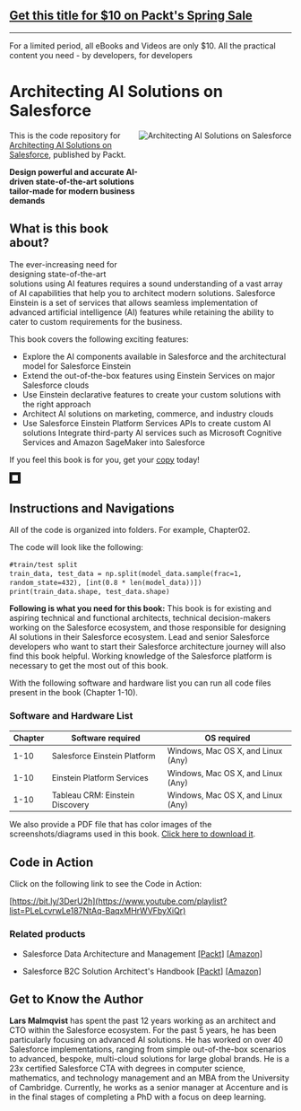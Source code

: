 ## [Get this title for $10 on Packt's Spring Sale](https://www.packt.com/B17408?utm_source=github&utm_medium=packt-github-repo&utm_campaign=spring_10_dollar_2022)
-----
For a limited period, all eBooks and Videos are only $10. All the practical content you need \- by developers, for developers

# Architecting AI Solutions on Salesforce

<a href="https://www.packtpub.com/product/architecting-ai-solutions-on-salesforce/9781801076012?utm_source=github&utm_medium=repository&utm_campaign=9781801076012"><img src="https://static.packt-cdn.com/products/9781801076012/cover/smaller" alt="Architecting AI Solutions on Salesforce" height="256px" align="right"></a>

This is the code repository for [Architecting AI Solutions on Salesforce](https://www.packtpub.com/product/architecting-ai-solutions-on-salesforce/9781801076012?utm_source=github&utm_medium=repository&utm_campaign=9781801076012), published by Packt.

**Design powerful and accurate AI-driven state-of-the-art solutions tailor-made for modern business demands**

## What is this book about?
The ever-increasing need for designing state-of-the-art solutions using AI features requires a sound understanding of a vast array of AI capabilities that help you to architect modern solutions. Salesforce Einstein is a set of services that allows seamless implementation of advanced artificial intelligence (AI) features while retaining the ability to cater to custom requirements for the business. 

This book covers the following exciting features:
* Explore the AI components available in Salesforce and the architectural model for Salesforce Einstein
* Extend the out-of-the-box features using Einstein Services on major Salesforce clouds
* Use Einstein declarative features to create your custom solutions with the right approach
* Architect AI solutions on marketing, commerce, and industry clouds
* Use Salesforce Einstein Platform Services APIs to create custom AI solutions
Integrate third-party AI services such as Microsoft Cognitive Services and Amazon SageMaker into Salesforce

If you feel this book is for you, get your [copy](https://www.amazon.com/dp/1801076014) today!

<a href="https://www.packtpub.com/?utm_source=github&utm_medium=banner&utm_campaign=GitHubBanner"><img src="https://raw.githubusercontent.com/PacktPublishing/GitHub/master/GitHub.png" 
alt="https://www.packtpub.com/" border="5" /></a>

## Instructions and Navigations
All of the code is organized into folders. For example, Chapter02.

The code will look like the following:
```
#train/test split
train_data, test_data = np.split(model_data.sample(frac=1, random_state=432), [int(0.8 * len(model_data))])
print(train_data.shape, test_data.shape)
```

**Following is what you need for this book:**
This book is for existing and aspiring technical and functional architects, technical decision-makers working on the Salesforce ecosystem, and those responsible for designing AI solutions in their Salesforce ecosystem. Lead and senior Salesforce developers who want to start their Salesforce architecture journey will also find this book helpful. Working knowledge of the Salesforce platform is necessary to get the most out of this book.	

With the following software and hardware list you can run all code files present in the book (Chapter 1-10).
### Software and Hardware List
| Chapter | Software required | OS required |
| -------- | ------------------------------------ | ----------------------------------- |
| 1-10 | Salesforce Einstein Platform | Windows, Mac OS X, and Linux (Any) |
| 1-10 | Einstein Platform Services | Windows, Mac OS X, and Linux (Any) |
| 1-10 | Tableau CRM: Einstein Discovery | Windows, Mac OS X, and Linux (Any) |

We also provide a PDF file that has color images of the screenshots/diagrams used in this book. [Click here to download it](https://static.packt-cdn.com/downloads/9781801076012_ColorImages.pdf).

## Code in Action

Click on the following link to see the Code in Action:

[https://bit.ly/3DerU2h](https://www.youtube.com/playlist?list=PLeLcvrwLe187NtAq-BaqxMHrWVFbyXiQr)

### Related products
* Salesforce Data Architecture and Management [[Packt]](https://www.packtpub.com/product/salesforce-data-architecture-and-management/9781801073240) [[Amazon]](https://www.amazon.com/Salesforce-Data-Architecture-Management-effectively/dp/1801073244)

* Salesforce B2C Solution Architect's Handbook [[Packt]](https://www.packtpub.com/product/salesforce-b2c-solution-architect-s-handbook/9781801817035) [[Amazon]](https://www.amazon.com/Salesforce-Solution-Architects-business-consumer/dp/1801817030)

## Get to Know the Author
**Lars Malmqvist**
has spent the past 12 years working as an architect and CTO within the Salesforce ecosystem. For the past 5 years, he has been particularly focusing on advanced AI solutions. He has worked on over 40 Salesforce implementations, ranging from simple out-of-the-box scenarios to advanced, bespoke, multi-cloud solutions for large global brands. He is a 23x certified Salesforce CTA with degrees in computer science, mathematics, and technology management and an MBA from the University of Cambridge. Currently, he works as a senior manager at Accenture and is in the final stages of completing a PhD with a focus on deep learning.
